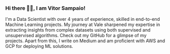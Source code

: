 ### Hi there 👋🏽, I am Vitor Sampaio!

I'm a Data Scientist with over 4 years of experience, skilled in end-to-end Machine Learning projects. My journey at Vale sharpened my expertise in extracting insights from complex datasets using both supervised and unsupervised algorithms. Check out my GitHub for a glimpse of my projects. Apart from this, I write on Medium and am proficient with AWS and GCP for deploying ML solutions.



<!--
**Sampaio-Vitor/Sampaio-Vitor** is a ✨ _special_ ✨ repository because its `README.md` (this file) appears on your GitHub profile.

Here are some ideas to get you started:

- 🔭 I’m currently working on ...
- 🌱 I’m currently learning ...
- 👯 I’m looking to collaborate on ...
- 🤔 I’m looking for help with ...
- 💬 Ask me about ...
- 📫 How to reach me: ...
- 😄 Pronouns: ...
- ⚡ Fun fact: ...
-->
